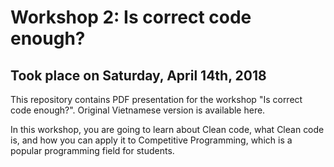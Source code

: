 # Workshop 2: Is correct code enough?
## Took place on Saturday, April 14th, 2018
This repository contains PDF presentation for the workshop "Is correct code enough?". Original Vietnamese version is available here.

In this workshop, you are going to learn about Clean code, what Clean code is, and how you can apply it to Competitive Programming, which is a popular programming field for students.
